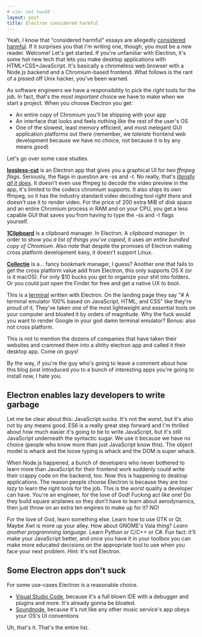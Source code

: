 ```yaml
---
# vim: set tw=80 :
layout: post
title: Electron considered harmful
---
```


Yeah, I know that "considered harmful" essays are allegedly [considered
harmful](http://meyerweb.com/eric/comment/chech.html). If it surprises you that
I'm writing one, though, you must be a new reader. Welcome! Let's get started.
If you're unfamiliar with Electron, it's some hot new tech that lets you make
desktop applications with HTML+CSS+JavaScript. It's basically a chromeless web
browser with a Node.js backend and a Chromium-based frontend. What follows is
the rant of a pissed off Unix hacker, you've been warned.

As software engineers we have a responsibility to pick the *right* tools for the
job. In fact, that's the *most important* choice we have to make when we start a
project. When you choose Electron you get:

* An entire copy of Chromium you'll be shipping with your app
* An interface that looks and feels nothing like the rest of the user's OS
* One of the slowest, least memory efficient, and most inelegant GUI application
    platforms out there (remember, we *tolerate* frontend web development because
    we have no choice, not because it is by any means *good*)

Let's go over some case studies.

**[lossless-cut](https://github.com/mifi/lossless-cut)** is an Electron app that
gives you a graphical UI for *two ffmpeg flags*. Seriously, the flags in
question are -ss and -t. No really, that's *[literally all it
does](https://github.com/mifi/lossless-cut/blob/master/src/ffmpeg.js#L46)*. It
doesn't even use ffmpeg to decode the video preview in the app, it's limited to
the codecs chromium supports. It also ships its own ffmpeg, so it has the
industry standard video decoding tool *right there* and doesn't use it to render
video. For the price of 200 extra MiB of disk space and an entire Chromium process
in RAM and on your CPU, you get a less capable GUI that saves you from having to
type the -ss and -t flags yourself.

**[1Clipboard](http://1clipboard.io/)** is a clipboard manager. In Electron. A
*clipboard manager*. In order to show you *a list of things you've copied*, it
uses *an entire bundled copy of Chromium*. Also note that despite the promises
of Electron making cross platform development easy, it doesn't support Linux.

**[Collectie](https://getcollectie.com/)** is a... fancy bookmark manager, I
guess? Another one that fails to get the cross platform value add from Electron,
this only supports OS X (or is it macOS). For only $10 bucks you get to organize
your shit into folders. Or you could just open the Finder for free and get a
native UX to boot.

This is a [terminal](https://hyper.is/) written with Electron. On the landing
page they say "# A terminal emulator 100% based on JavaScript, HTML, and CSS"
like they're proud of it. They've taken one of the most lightweight and
essential tools on your computer and bloated it by orders of magnitude. Why the
fuck would you want to render Google in your god damn terminal emulator? Bonus:
also not cross platform.

This is not to mention the dozens of companies that have taken their websites
and crammed them into a shitty electron app and called it their desktop app.
Come on guys!

By the way, if you're the guy who's going to leave a comment about how this blog
post introduced you to a bunch of interesting apps you're going to install now,
I hate you.

## Electron enables lazy developers to write garbage

Let me be clear about this: JavaScript sucks. It's not the worst, but it's also
not by any means good. ES6 is a really great step forward and I'm thrilled about
how much easier it's going to be to write JavaScript, but it's still JavaScript
underneath the syntactic sugar. We use it because we have no choice (people who
know more than just JavaScript know this). The object model is whack and the
loose typing is whack and the DOM is super whack.

When Node.js happened, a bunch of developers who never bothered to learn more
than JavaScript for their frontend work suddenly could write their crappy code
on the backend, too. Now this is happening to desktop applications. The reason
people choose Electron is because they are *too lazy* to learn the right tools
for the job. This is the *worst* quality a developer can have. You're an
engineer, for the love of God! Fucking act like one! Do they build square
airplanes so they don't have to learn about aerodynamics, then just throw on an
extra ten engines to make up for it? NO!

For the love of God, learn something else. Learn how to use GTK or Qt. Maybe Xwt
is more up your alley. How about GNOME's Vala thing? *Learn another programming
language*. Learn Python or C/C++ or C#. Fun fact: it'll make your JavaScript
better, and once you have it in your toolbox you can make more educated
decisions on the appropriate tool to use when you face your next problem. Hint:
it's not Electron.

## Some Electron apps don't suck

For some use-cases Electron is a reasonable choice.

* [Visual Studio Code](https://code.visualstudio.com/), because it's a full
    blown IDE with a debugger and plugins and more. It's already gonna be
    bloated.
* [Soundnode](http://www.soundnodeapp.com/), because it's not like any other
    music service's app obeys your OS's UI conventions

Uh, that's it. That's the entire list.
